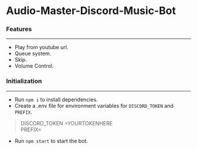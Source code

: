 # Audio-Master-Discord-Music-Bot
### Features

------------

- Play from youtube url.
- Queue system.
- Skip.
- Volume Control.

### Initialization

------------

- Run `npm i` to install dependencies.
- Create a .env file for environment variables for `DISCORD_TOKEN` and `PREFIX`.<br>
> DISCORD_TOKEN =YOURTOKENHERE<br>
> PREFIX=
- Run `npm start` to start the bot.
